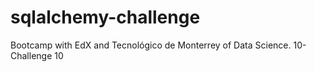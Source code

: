 # sqlalchemy-challenge
Bootcamp with EdX and Tecnológico de Monterrey of Data Science. 10-Challenge 10
